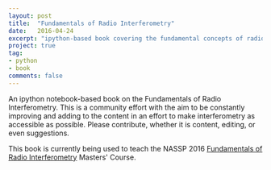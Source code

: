 ```yaml
---
layout: post
title:  "Fundamentals of Radio Interferometry"
date:   2016-04-24
excerpt: "ipython-based book covering the fundamental concepts of radio interferometry"
project: true
tag:
- python
- book
comments: false
---
```


An ipython notebook-based book on the Fundamentals of Radio Interferometry. This is a community effort with the aim to be constantly improving and adding to the content in an effort to make interferometry as accessible as possible.  Please contribute, whether it is content, editing, or even suggestions.

This book is currently being used to teach the NASSP 2016 [Fundamentals of Radio Interferometry](https://griffinfoster.github.io/fundamentals_of_interferometry/) Masters' Course.
